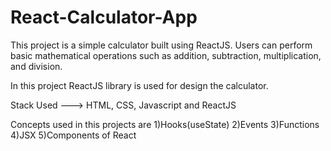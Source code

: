# React-Calculator-App

This project is a simple calculator built using ReactJS. Users can perform basic mathematical operations such as addition, subtraction, multiplication, and division.

In this project ReactJS library is used for design the calculator.

Stack Used ---> HTML, CSS, Javascript and ReactJS

Concepts used in this projects are
1)Hooks(useState)
2)Events
3)Functions
4)JSX
5)Components of React
